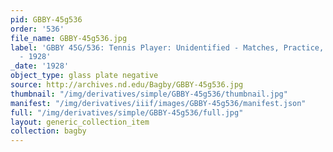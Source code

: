 ```yaml
---
pid: GBBY-45g536
order: '536'
file_name: GBBY-45g536.jpg
label: 'GBBY 45G/536: Tennis Player: Unidentified - Matches, Practice, and Posed Action
  - 1928'
_date: '1928'
object_type: glass plate negative
source: http://archives.nd.edu/Bagby/GBBY-45g536.jpg
thumbnail: "/img/derivatives/simple/GBBY-45g536/thumbnail.jpg"
manifest: "/img/derivatives/iiif/images/GBBY-45g536/manifest.json"
full: "/img/derivatives/simple/GBBY-45g536/full.jpg"
layout: generic_collection_item
collection: bagby
---
```

